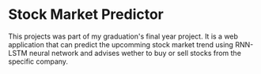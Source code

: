 # Stock Market Predictor
This projects was part of my graduation's final year project. It is a web application that can predict the upcomming stock market trend using RNN-LSTM neural network and advises wether to buy or sell stocks from the specific company.

